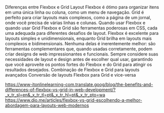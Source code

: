 Diferenças entre Flexbox e Grid Layout
    Flexbox é ótimo para organizar itens em uma única linha ou coluna, como um menu de navegação. Grid é perfeito para criar layouts mais complexos, como a página de um jornal, onde você precisa de várias linhas e colunas.
Quando usar Flexbox e quando usar Grid
    Flexbox e Grid são ferramentas poderosas em CSS, cada uma adequada para diferentes desafios de layout. Flexbox é excelente para layouts simples e unidimensionais, enquanto Grid brilha em layouts mais complexos e bidimensionais. Nenhuma delas é inerentemente melhor: são ferramentas complementares que, quando usadas corretamente, podem criar designs de web impressionantes e funcionais. Sempre considere suas necessidades de layout e design antes de escolher qual usar, garantindo que você aproveite os pontos fortes do Flexbox e do Grid para atingir os resultados desejados. 
Combinação de Flexbox e Grid para layouts avançados
Conversão de layouts Flexbox para Grid e vice-versa

https://www-itonlinelearning-com.translate.goog/blog/the-benefits-and-differences-of-flexbox-vs-grid-in-web-development/?_x_tr_sl=en&_x_tr_tl=pt&_x_tr_hl=pt&_x_tr_pto=wa
https://www.dio.me/articles/flexbox-vs-grid-escolhendo-a-melhor-abordagem-para-layouts-web-modernos
